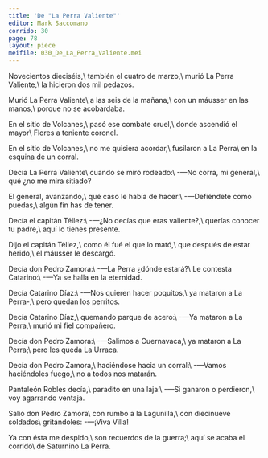 ```yaml
---
title: 'De "La Perra Valiente"'
editor: Mark Saccomano
corrido: 30
page: 78
layout: piece
meifile: 030_De_La_Perra_Valiente.mei
---
```

Novecientos dieciséis,\\
también el cuatro de marzo,\\
murió La Perra Valiente,\\
la hicieron dos mil pedazos.

Murió La Perra Valiente\\
a las seis de la mañana,\\
con un máusser en las manos,\\
porque no se acobardaba.

En el sitio de Volcanes,\\
pasó ese combate cruel,\\
donde ascendió el mayor\\
Flores a teniente coronel.

En el sitio de Volcanes,\\
no me quisiera acordar,\\
fusilaron a La Perra\\
en la esquina de un corral.

Decía La Perra Valiente\\
cuando se miró rodeado:\\
-—No corra, mi general,\\
qué ¿no me mira sitiado?

El general, avanzando,\\
qué caso le había de hacer:\\
-—Defiéndete como puedas,\\
algún fin has de tener.

Decía el capitán Téllez:\\
-—¿No decías que eras valiente?,\\
querías conocer tu padre,\\
aquí lo tienes presente.

Dijo el capitán Téllez,\\
como él fué el que lo mató,\\
que después de estar herido,\\
el máusser le descargó.

Decía don Pedro Zamora:\\
-—La Perra ¿dónde estará?\\
Le contesta Catarino:\\
-—Ya se halla en la eternidad.

Decía Catarino Díaz:\\
-—Nos quieren hacer poquitos,\\
ya mataron a La Perra-,\\
pero quedan los perritos.

Decía Catarino Díaz,\\
quemando parque de acero:\\
-—Ya mataron a La Perra,\\
murió mi fiel compañero.

Decía don Pedro Zamora:\\
-—Salimos a Cuernavaca,\\
ya mataron a La Perra;\\
pero les queda La Urraca.

Decía don Pedro Zamora,\\
haciéndose hacia un corral:\\
-—Vamos haciéndoles fuego,\\
no a todos nos matarán.

Pantaleón Robles decía,\\
paradito en una laja:\\
-—Si ganaron o perdieron,\\
voy agarrando ventaja.

Salió don Pedro Zamora\\
con rumbo a la Lagunilla,\\
con diecinueve soldados\\
gritándoles: -—¡Viva Villa!

Ya con ésta me despido,\\
son recuerdos de la guerra;\\
aquí se acaba el corrido\\
de Saturnino La Perra.
